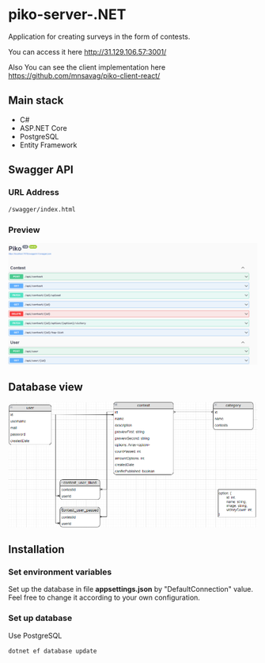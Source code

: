 # piko-server-.NET

Application for creating surveys in the form of contests.

You can access it here http://31.129.106.57:3001/

Also You can see the client implementation here https://github.com/mnsavag/piko-client-react/

## Main stack

- C#
- ASP.NET Core
- PostgreSQL
- Entity Framework
​
## Swagger API

### URL Address

```bash
/swagger/index.html
```

### Preview

![alt text](https://github.com/mnsavag/piko-server-.NET/blob/master/api-preview.png?raw=true)

## Database view

![alt text](https://github.com/mnsavag/piko-server-.NET/blob/master/piko-db.png?raw=true)

## Installation

### Set environment variables

Set up the database in file **appsettings.json** by "DefaultConnection" value. Feel free to change it according to your own configuration.

### Set up database

Use PostgreSQL

```bash
dotnet ef database update
```
